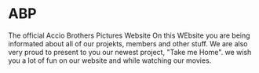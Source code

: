 # ABP
The official Accio Brothers Pictures Website
On this WEbsite you are being informated about all of our projekts,
members and other stuff. We are also very proud to present to you
our newest project, "Take me Home".
we wish you a lot of fun on our website and while watching our
movies.
